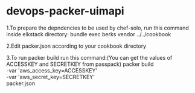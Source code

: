 # devops-packer-uimapi
1.To prepare the depndencies to be used by chef-solo, run this command inside elkstack directory:
bundle exec berks vendor ../../cookbook

2.Edit packer.json according to your cookbook directory

3.To run packer build run this command:(You can get the values of ACCESSKEY and SECRETKEY from passpack)
packer build \
    -var 'aws_access_key=ACCESSKEY' \
    -var 'aws_secret_key=SECRETKEY' \
    packer.json
